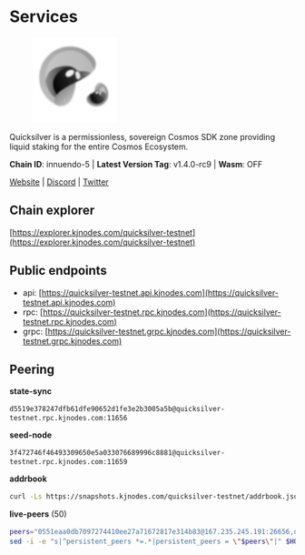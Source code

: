 # Services

<figure><img src="https://raw.githubusercontent.com/kj89/cosmos-images/main/logos/quicksilver.png" width="150" alt=""><figcaption></figcaption></figure>

Quicksilver is a permissionless, sovereign Cosmos SDK zone providing liquid staking for the entire Cosmos Ecosystem.

**Chain ID**: innuendo-5 | **Latest Version Tag**: v1.4.0-rc9 | **Wasm**: OFF

[Website](https://quicksilver.zone) | [Discord](https://discord.gg/quicksilverprotocol) | [Twitter](https://twitter.com/quicksilverzone)




## Chain explorer
[https://explorer.kjnodes.com/quicksilver-testnet](https://explorer.kjnodes.com/quicksilver-testnet)

## Public endpoints

* api: [https://quicksilver-testnet.api.kjnodes.com](https://quicksilver-testnet.api.kjnodes.com)
* rpc: [https://quicksilver-testnet.rpc.kjnodes.com](https://quicksilver-testnet.rpc.kjnodes.com)
* grpc: [https://quicksilver-testnet.grpc.kjnodes.com](https://quicksilver-testnet.grpc.kjnodes.com)

## Peering

**state-sync**

```text
d5519e378247dfb61dfe90652d1fe3e2b3005a5b@quicksilver-testnet.rpc.kjnodes.com:11656
```

**seed-node**

```text
3f472746f46493309650e5a033076689996c8881@quicksilver-testnet.rpc.kjnodes.com:11659
```

**addrbook**
```bash
curl -Ls https://snapshots.kjnodes.com/quicksilver-testnet/addrbook.json > $HOME/.quicksilverd/config/addrbook.json
```

**live-peers** (50)
```bash
peers="0551eaa0db7097274410ee27a71672817e314b83@167.235.245.191:26656,d4d83e209a2b096859821228ea17475f9a487a48@23.88.0.170:15651,13564ca7ffcc8fa6bcc6d405c96fe8c724ec17da@88.99.213.25:11656,af8cfa944802a9bd510fc3407950a15e8be86c31@213.239.217.52:30656,cc745e98b4dc9b83c5a74d41f576feda73902dfd@65.109.38.54:20026,3c48a780b85d248e34e63eca5d44c624f93d09d5@135.181.59.162:11156,a37474c1f254cd4b16d924327a755c914e8e7d86@65.109.30.53:26656,1452d484454c0f93ddf3cbf987ce1b9cadd8f23f@65.21.95.180:37656,8a7c6e39ada0957c42cd716cb449c7df99ec299a@195.3.221.13:56676,5c2a752c9b1952dbed075c56c600c3a79b58c395@95.214.55.232:27026,a49d8d304e96350272dca24934b8295bc81d75d2@23.227.200.10:26656,d5519e378247dfb61dfe90652d1fe3e2b3005a5b@65.109.68.190:11656,3519e61e653db97f5d1c7f1bec9b0072bca4d5fe@144.76.45.59:16656,f7edad3ff5a85d039e7de12067c63064c5b42d63@46.4.121.72:11656,1c4274460224753e8080d0efd16c0ed88fe27fc0@51.195.145.103:26656,42f87cb55d5fdd222da28023613c66857398c4b8@5.22.223.252:26656,f0621c59ca7cfba98015ae2a47886fc3d9c0020c@94.130.132.227:2060,1bb8de1360e51ed35f7c9a39d4039bfc51900730@5.9.61.120:11656,8ff8a186fe9cbc70d0f34891fa051f87e561a48b@158.160.0.93:26656,9e0604571aa20314c2261d70b7d8823414702715@51.159.141.209:26656,41f7d7004cace7bd1760a5f980a86123700c8f1d@185.146.148.116:26656,97377c16946f8e1fa69e7c2c6b7feb32c2090f09@116.202.227.117:11656,be637bd74973424c825c14c99b71f652fbabb48e@65.21.123.172:22656,25b8b792bb14e8bfdcdfa163a14710d5645a4eba@148.251.91.77:20656,0a3ac40a7a4ce35978c4da97be2eb6974bc3c58b@185.252.233.217:46656,2096650d8586b858d3369205f3b46ac4c765bc8e@65.109.53.155:26656,e6bf4eca6a11035c06be529cb8c3758c2c00908f@213.170.135.20:26656,a288baa951cbe92b253c01c3936d930af1d56424@5.161.142.236:26656,03332cdbc3d354846a18992effbb8c20aa28f52a@65.21.133.125:28656,532625a997a6f891405202968607f72afe004f15@202.61.225.157:26666,796e72ffc343c187cd5e8397c0c09c0671d228e0@185.16.39.51:26656,d160a8908b44f2a44ce17e0be1f9056b58993b9c@65.21.139.170:21026,78acdbabc08231765444b3143a222d433a5157e1@142.132.205.94:15651,a637b94cb989909cc182623748ef179b0659f148@65.109.23.114:11156,2be586e675b0f55c96905cc83496861c64112f44@65.108.99.224:56656,ee6bae1a6d4a1e07f1e4bc7963cabedc6b73426e@94.130.137.119:26656,46f97e49a49694aead28c27be2c19300f509e273@65.108.129.94:26656,dc88be3a0075ce429a423237abe223a9528ce0df@65.108.204.119:31656,70c7663dba3b5181f1c3b8c92824dad070771ac6@217.13.223.167:56656,bdb93c655989b2c1882339fabb013317066dda56@95.214.52.138:26676,e0f0703e9ce343c46e0ec01b19216715e817b358@65.109.85.170:28656,b91f0ece92f0e2cc264176b29b51a6db886e020c@84.46.246.109:26656,74abcb5243d4ffc43de6ad1a288d8e50adcd467e@65.109.80.176:20656,b06ee574cf0b8641611c709a36b21c103d968c18@162.55.245.219:11656,e25a748120c9608c1d2a70fafa75178d862b3463@178.18.254.211:10656,78d271e4b4692ff1ee8490f3825a541558b31870@65.21.95.46:28656,f6f1e4a0baf856ff7d7f6d12868a201282914314@65.109.89.5:26656,9434d151be05e013cb0f20d27b699c8272ec4c89@65.109.82.111:29656,ea7f3cbc25cb33ac75e4527abfffc921fcf55b51@51.195.234.250:26656,1a178dec165fad14ab1b2fb6832dd092f6ab7a5b@65.109.23.182:21026"
sed -i -e "s|^persistent_peers *=.*|persistent_peers = \"$peers\"|" $HOME/.quicksilverd/config/config.toml
```
